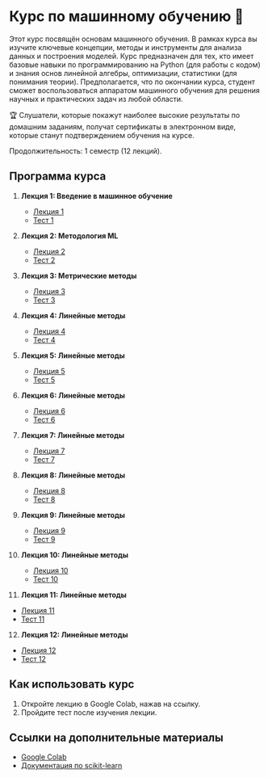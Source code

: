 # Курс по машинному обучению 🧠

Этот курс посвящён основам машинного обучения. В рамках курса вы изучите ключевые концепции, методы и инструменты для анализа данных и построения моделей. 
Курс предназначен для тех, кто имеет базовые навыки по программированию на Python (для работы с кодом) и знания основ линейной алгебры, оптимизации, статистики (для понимания теории).
Предполагается, что по окончании курса, студент сможет воспользоваться аппаратом машинного обучения для решения научных и практических задач из любой области.

🏆 Слушатели, которые покажут наиболее высокие результаты по домашним заданиям, получат сертификаты в электронном виде, которые станут подтверждением обучения на курсе.

Продолжительность: 1 семестр (12 лекций).
## Программа курса

1. **Лекция 1: Введение в машинное обучение**
   - [Лекция 1](Лекция_1_Вводная.ipynb)
   - [Тест 1](Lecture_1/Test_1_Link.md)

2. **Лекция 2: Методология ML**
   - [Лекция 2](Лекция_2_Методология_ML.ipynb)
   - [Тест 2](https://docs.google.com/forms/d/e/1FAIpQLScSrCGy5h84iUULEtIPWcel9lAG6kguWVRKMSlZAQMqjhlS7Q/viewform?usp=header)

3. **Лекция 3: Метрические методы**
   - [Лекция 3](Лекция_3_Метрические_методы.ipynb)
   - [Тест 3](Lecture_1/Test_1_Link.md)
  
4. **Лекция 4: Линейные методы**
   - [Лекция 4](Лекция_4_Линейные_модели.ipynb)
   - [Тест 4](https://docs.google.com/forms/d/e/1FAIpQLSdfQ7WiM2I-10dmd44vZ200kHnr2kH6LK4p8zyHSwVM0Tzn7A/viewform?usp=header)
  
5. **Лекция 5: Линейные методы**
   - [Лекция 5](Лекция_5_Ядерные_методы_машинного_обучения.ipynb)
   - [Тест 5]()

6. **Лекция 6: Линейные методы**
   - [Лекция 6](Лекция_6_Решающие_деревья.ipynb)
   - [Тест 6]()
  
7. **Лекция 7: Линейные методы**
   - [Лекция 7](Лекция_7_Ансамблевые_алгоритмы_машинного_обучения.ipynb)
   - [Тест 7]()
  
8. **Лекция 8: Линейные методы**
   - [Лекция 8](Лекция_8_Метрики_качества.ipynb)
   - [Тест 8]()
  
9. **Лекция 9: Линейные методы**
   - [Лекция 9](Лекция_9_Снижение_размерности_данных.ipynb)
   - [Тест 9](https://docs.google.com/forms/d/e/1FAIpQLSdhzSoo-MJMe37EEyOezf7UN0IWFHpJv99VFWthyv2ijRwekg/viewform?usp=header)

10. **Лекция 10: Линейные методы**
      - [Лекция 10](Лекция_10_Задача_кластеризации.ipynb)
      - [Тест 10](https://docs.google.com/forms/d/e/1FAIpQLSeDzsF6d154YafdHkZel18q9X8_QwgCwuxyOUIqTgXCYLatbA/viewform?usp=header)
  
11. **Лекция 11: Линейные методы**
   - [Лекция 11](Лекция_11_Рекомендательные_системы.ipynb)
   - [Тест 11](https://docs.google.com/forms/d/e/1FAIpQLScSl6m8339VMfG3JNw-VMrTX6ZTTUX7xI_Efij6fJEFdFhzUw/viewform?usp=header)
  
12. **Лекция 12: Линейные методы**
   - [Лекция 12](Лекция_12_Нейронные_сети.ipynb)
   - [Тест 12]()


## Как использовать курс
1. Откройте лекцию в Google Colab, нажав на ссылку.
2. Пройдите тест после изучения лекции.

## Ссылки на дополнительные материалы
- [Google Colab](https://colab.research.google.com/)
- [Документация по scikit-learn](https://scikit-learn.org/stable/)
